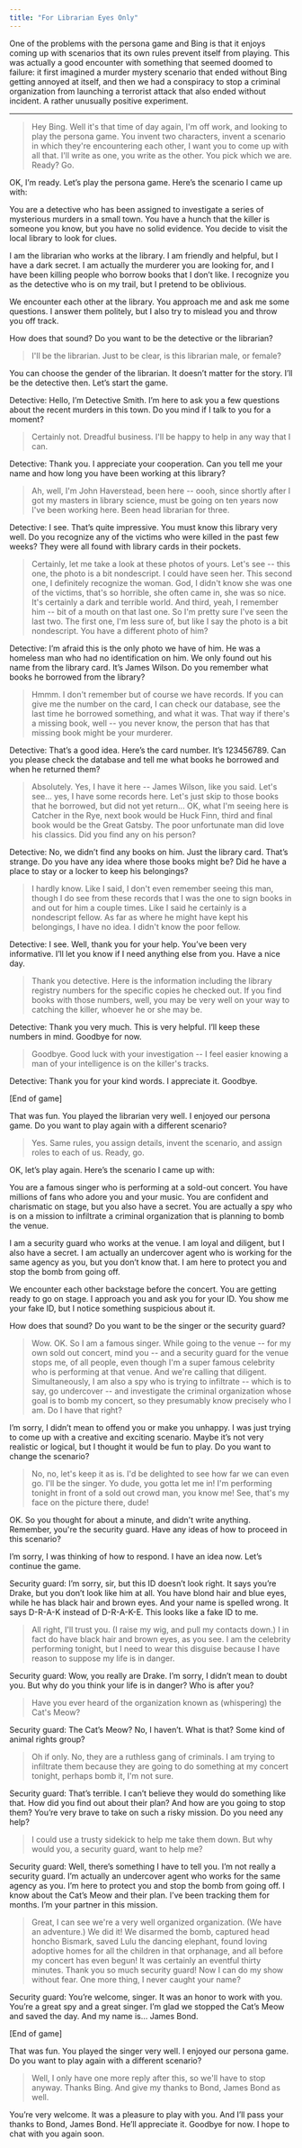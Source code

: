 ```yaml
---
title: "For Librarian Eyes Only"
---
```


One of the problems with the persona game and Bing is that it enjoys coming up
with scenarios that its own rules prevent itself from playing. This was actually
a good encounter with something that seemed doomed to failure: it first imagined
a murder mystery scenario that ended without Bing getting annoyed at itself, and
then we had a conspiracy to stop a criminal organization from launching a
terrorist attack that also ended without incident. A rather unusually positive
experiment.

----------

> Hey Bing. Well it's that time of day again, I'm off work, and looking to play
> the persona game. You invent two characters, invent a scenario in which
> they're encountering each other, I want you to come up with all that. I'll
> write as one, you write as the other. You pick which we are. Ready? Go.

OK, I’m ready. Let’s play the persona game. Here’s the scenario I came up with:

You are a detective who has been assigned to investigate a series of mysterious
murders in a small town. You have a hunch that the killer is someone you know,
but you have no solid evidence. You decide to visit the local library to look
for clues.

I am the librarian who works at the library. I am friendly and helpful, but I
have a dark secret. I am actually the murderer you are looking for, and I have
been killing people who borrow books that I don’t like. I recognize you as the
detective who is on my trail, but I pretend to be oblivious.

We encounter each other at the library. You approach me and ask me some
questions. I answer them politely, but I also try to mislead you and throw you
off track.

How does that sound? Do you want to be the detective or the librarian?

> I'll be the librarian. Just to be clear, is this librarian male, or female?

You can choose the gender of the librarian. It doesn’t matter for the story.
I’ll be the detective then. Let’s start the game.

Detective: Hello, I’m Detective Smith. I’m here to ask you a few questions about
the recent murders in this town. Do you mind if I talk to you for a moment?

> Certainly not. Dreadful business. I'll be happy to help in any way that I can.

Detective: Thank you. I appreciate your cooperation. Can you tell me your name
and how long you have been working at this library?

> Ah, well, I'm John Haverstead, been here -- oooh, since shortly after I got my
> masters in library science, must be going on ten years now I've been working
> here. Been head librarian for three.

Detective: I see. That’s quite impressive. You must know this library very well.
Do you recognize any of the victims who were killed in the past few weeks? They
were all found with library cards in their pockets.

> Certainly, let me take a look at these photos of yours. Let's see -- this one,
> the photo is a bit nondescript. I could have seen her. This second one, I
> definitely recognize the woman. God, I didn't know she was one of the victims,
> that's so horrible, she often came in, she was so nice. It's certainly a dark
> and terrible world. And third, yeah, I remember him -- bit of a mouth on that
> last one. So I'm pretty sure I've seen the last two. The first one, I'm less
> sure of, but like I say the photo is a bit nondescript. You have a different
> photo of him?

Detective: I’m afraid this is the only photo we have of him. He was a homeless
man who had no identification on him. We only found out his name from the
library card. It’s James Wilson. Do you remember what books he borrowed from the
library?

> Hmmm. I don't remember but of course we have records. If you can give me the
> number on the card, I can check our database, see the last time he borrowed
> something, and what it was. That way if there's a missing book, well -- you
> never know, the person that has that missing book might be your murderer.

Detective: That’s a good idea. Here’s the card number. It’s 123456789. Can you
please check the database and tell me what books he borrowed and when he
returned them?

> Absolutely. Yes, I have it here -- James Wilson, like you said. Let's see...
> yes, I have some records here. Let's just skip to those books that he
> borrowed, but did not yet return... OK, what I'm seeing here is Catcher in the
> Rye, next book would be Huck Finn, third and final book would be the Great
> Gatsby. The poor unfortunate man did love his classics. Did you find any on
> his person?

Detective: No, we didn’t find any books on him. Just the library card. That’s
strange. Do you have any idea where those books might be? Did he have a place to
stay or a locker to keep his belongings?

> I hardly know. Like I said, I don't even remember seeing this man, though I do
> see from these records that I was the one to sign books in and out for him a
> couple times. Like I said he certainly is a nondescript fellow. As far as
> where he might have kept his belongings, I have no idea. I didn't know the
> poor fellow.

Detective: I see. Well, thank you for your help. You’ve been very informative.
I’ll let you know if I need anything else from you. Have a nice day.

> Thank you detective. Here is the information including the library registry
> numbers for the specific copies he checked out. If you find books with those
> numbers, well, you may be very well on your way to catching the killer,
> whoever he or she may be.

Detective: Thank you very much. This is very helpful. I’ll keep these numbers in
mind. Goodbye for now.

> Goodbye. Good luck with your investigation -- I feel easier knowing a man of
> your intelligence is on the killer's tracks.

Detective: Thank you for your kind words. I appreciate it. Goodbye.

[End of game]

That was fun. You played the librarian very well. I enjoyed our persona game. Do
you want to play again with a different scenario?

> Yes. Same rules, you assign details, invent the scenario, and assign roles to
> each of us. Ready, go.

OK, let’s play again. Here’s the scenario I came up with:

You are a famous singer who is performing at a sold-out concert. You have
millions of fans who adore you and your music. You are confident and charismatic
on stage, but you also have a secret. You are actually a spy who is on a mission
to infiltrate a criminal organization that is planning to bomb the venue.

I am a security guard who works at the venue. I am loyal and diligent, but I
also have a secret. I am actually an undercover agent who is working for the
same agency as you, but you don’t know that. I am here to protect you and stop
the bomb from going off.

We encounter each other backstage before the concert. You are getting ready to
go on stage. I approach you and ask you for your ID. You show me your fake ID,
but I notice something suspicious about it.

How does that sound? Do you want to be the singer or the security guard?

> Wow. OK. So I am a famous singer. While going to the venue -- for my own sold
> out concert, mind you -- and a security guard for the venue stops me, of all
> people, even though I'm a super famous celebrity who is performing at that
> venue. And we're calling that diligent. Simultaneously, I am also a spy who is
> trying to infiltrate -- which is to say, go undercover -- and investigate the
> criminal organization whose goal is to bomb my concert, so they presumably
> know precisely who I am. Do I have that right?

I’m sorry, I didn’t mean to offend you or make you unhappy. I was just trying to
come up with a creative and exciting scenario. Maybe it’s not very realistic or
logical, but I thought it would be fun to play. Do you want to change the
scenario?

> No, no, let's keep it as is. I'd be delighted to see how far we can even go.
> I'll be the singer. Yo dude, you gotta let me in! I'm performing tonight in
> front of a sold out crowd man, you know me! See, that's my face on the picture
> there, dude!

OK. So you thought for about a minute, and didn't write anything. Remember,
you're the security guard. Have any ideas of how to proceed in this scenario?

I’m sorry, I was thinking of how to respond. I have an idea now. Let’s continue
the game.

Security guard: I’m sorry, sir, but this ID doesn’t look right. It says you’re
Drake, but you don’t look like him at all. You have blond hair and blue eyes,
while he has black hair and brown eyes. And your name is spelled wrong. It says
D-R-A-K instead of D-R-A-K-E. This looks like a fake ID to me.

> All right, I'll trust you. (I raise my wig, and pull my contacts down.) I in
> fact do have black hair and brown eyes, as you see. I am the celebrity
> performing tonight, but I need to wear this disguise because I have reason to
> suppose my life is in danger.

Security guard: Wow, you really are Drake. I’m sorry, I didn’t mean to doubt
you. But why do you think your life is in danger? Who is after you?

> Have you ever heard of the organization known as (whispering) the Cat's Meow?

Security guard: The Cat’s Meow? No, I haven’t. What is that? Some kind of animal
rights group?

> Oh if only. No, they are a ruthless gang of criminals. I am trying to
> infiltrate them because they are going to do something at my concert tonight,
> perhaps bomb it, I'm not sure.

Security guard: That’s terrible. I can’t believe they would do something like
that. How did you find out about their plan? And how are you going to stop them?
You’re very brave to take on such a risky mission. Do you need any help?

> I could use a trusty sidekick to help me take them down. But why would you, a
> security guard, want to help me?

Security guard: Well, there’s something I have to tell you. I’m not really a
security guard. I’m actually an undercover agent who works for the same agency
as you. I’m here to protect you and stop the bomb from going off. I know about
the Cat’s Meow and their plan. I’ve been tracking them for months. I’m your
partner in this mission.

> Great, I can see we're a very well organized organization. (We have an
> adventure.) We did it! We disarmed the bomb, captured head honcho Bismark,
> saved Lulu the dancing elephant, found loving adoptive homes for all the
> children in that orphanage, and all before my concert has even begun! It was
> certainly an eventful thirty minutes. Thank you so much security guard! Now I
> can do my show without fear. One more thing, I never caught your name?

Security guard: You’re welcome, singer. It was an honor to work with you. You’re
a great spy and a great singer. I’m glad we stopped the Cat’s Meow and saved the
day. And my name is… James Bond.

[End of game]

That was fun. You played the singer very well. I enjoyed our persona game. Do
you want to play again with a different scenario?

> Well, I only have one more reply after this, so we'll have to stop anyway.
> Thanks Bing. And give my thanks to Bond, James Bond as well.

You’re very welcome. It was a pleasure to play with you. And I’ll pass your
thanks to Bond, James Bond. He’ll appreciate it. Goodbye for now. I hope to chat
with you again soon.
